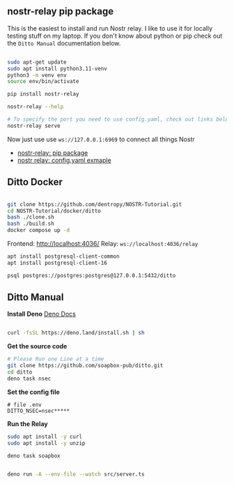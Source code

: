 
## nostr-relay pip package

This is the easiest to install and run Nostr relay. I like to use it for locally testing stuff on my laptop. If you don't know about python or pip check out the `Ditto Manual` documentation below.

``` bash

sudo apt-get update
sudo apt install python3.11-venv
python3 -m venv env
source env/bin/activate

pip install nostr-relay

nostr-relay --help

# To specify the port you need to use config.yaml, check out links below
nostr-relay serve

```

Now just use use `ws://127.0.0.1:6969` to connect all things Nostr 

- [nostr-relay: pip package](https://pypi.org/project/nostr-relay/)
- [nostr relay: config.yaml exmaple](https://code.pobblelabs.org/fossil/nostr_relay/file?name=nostr_relay/config.yaml)

## Ditto Docker

``` bash

git clone https://github.com/dentropy/NOSTR-Tutorial.git
cd NOSTR-Tutorial/docker/ditto
bash ./clone.sh
bash ./build.sh
docker compose up -d

```

Frontend: [http://localhost:4036/](http://localhost:4036/)
Relay: `ws://localhost:4036/relay`

``` bash
apt install postgresql-client-common
apt install postgresql-client-16

psql postgres://postgres:postgres@127.0.0.1:5432/ditto
```
## Ditto Manual

**Install Deno**
[Deno Docs](https://deno.com/)
``` bash

curl -fsSL https://deno.land/install.sh | sh

```


**Get the source code**
``` bash
# Please Run one Line at a time
git clone https://github.com/soapbox-pub/ditto.git
cd ditto
deno task nsec
```

**Set the config file**
``` config
# file .env
DITTO_NSEC=nsec*****
```

**Run the Relay**
``` bash
sudo apt install -y curl
sudo apt install -y unzip

deno task soapbox


deno run -A --env-file --watch src/server.ts

```
